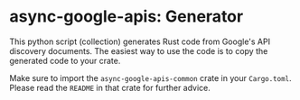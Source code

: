# async-google-apis: Generator

This python script (collection) generates Rust code from Google's API discovery
documents. The easiest way to use the code is to copy the generated code to your
crate.

Make sure to import the `async-google-apis-common` crate in your `Cargo.toml`.
Please read the `README` in that crate for further advice.

